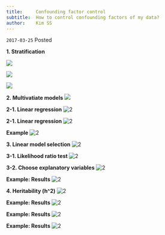 ```yaml
---
title:     Confounding factor control
subtitle:  How to control confounding factors of my data?
author:    Kim SS
---
```


`2017-03-25` Posted

**1. Stratification**

![](/img/2017-03-25-Confounding_factor_control/슬라이드2.JPG)


![](/img/2017-03-25-Confounding_factor_control/슬라이드3.JPG)


![](/img/2017-03-25-Confounding_factor_control/슬라이드4.JPG)


**2. Multivatiate models**
![](/img/2017-03-25-Confounding_factor_control/슬라이드5.JPG)

**2-1. Linear regression**
![2](/img/2017-03-25-Confounding_factor_control/슬라이드6.JPG)

**2-1. Linear regression**
![2](/img/2017-03-25-Confounding_factor_control/슬라이드7.JPG)

**Example**
![2](/img/2017-03-25-Confounding_factor_control/슬라이드8.JPG)

**3. Linear model selection**
![2](/img/2017-03-25-Confounding_factor_control/슬라이드9.JPG)

**3-1. Likelihood ratio test**
![2](/img/2017-03-25-Confounding_factor_control/슬라이드10.JPG)

**3-2. Choose explanatory variables**
![2](/img/2017-03-25-Confounding_factor_control/슬라이드11.JPG)

**Example: Results**
![2](/img/2017-03-25-Confounding_factor_control/슬라이드13.JPG)

**4. Heritability (h^2)**
![2](/img/2017-03-25-Confounding_factor_control/슬라이드14.JPG)

**Example: Results**
![2](/img/2017-03-25-Confounding_factor_control/슬라이드15.JPG)

**Example: Results**
![2](/img/2017-03-25-Confounding_factor_control/슬라이드16.JPG)

**Example: Results**
![2](/img/2017-03-25-Confounding_factor_control/슬라이드17.JPG)
